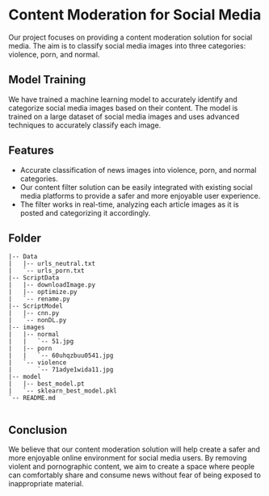 # Content Moderation for Social Media
Our project focuses on providing a content moderation solution for social media. The aim is to classify social media images into three categories: violence, porn, and normal.

## Model Training
We have trained a machine learning model to accurately identify and categorize social media images based on their content. The model is trained on a large dataset of social media images and uses advanced techniques to accurately classify each image.

## Features
* Accurate classification of news images into violence, porn, and normal categories.
* Our content filter solution can be easily integrated with existing social media platforms to provide a safer and more enjoyable user experience. 
* The filter works in real-time, analyzing each article images as it is posted and categorizing it accordingly.

## Folder


```
|-- Data
|   |-- urls_neutral.txt
|   `-- urls_porn.txt
|-- ScriptData
|   |-- downloadImage.py
|   |-- optimize.py
|   `-- rename.py
|-- ScriptModel
|   |-- cnn.py
|   `-- nonDL.py
|-- images
|   |-- normal
|   |   `-- 51.jpg
|   |-- porn
|   |   `-- 60uhqzbuu0541.jpg
|   `-- violence
|       `-- 71adye1wida11.jpg
|-- model
|   |-- best_model.pt
|   `-- sklearn_best_model.pkl
`-- README.md


```
## Conclusion
We believe that our content moderation solution will help create a safer and more enjoyable online environment for social media users. By removing violent and pornographic content, we aim to create a space where people can comfortably share and consume news without fear of being exposed to inappropriate material.



